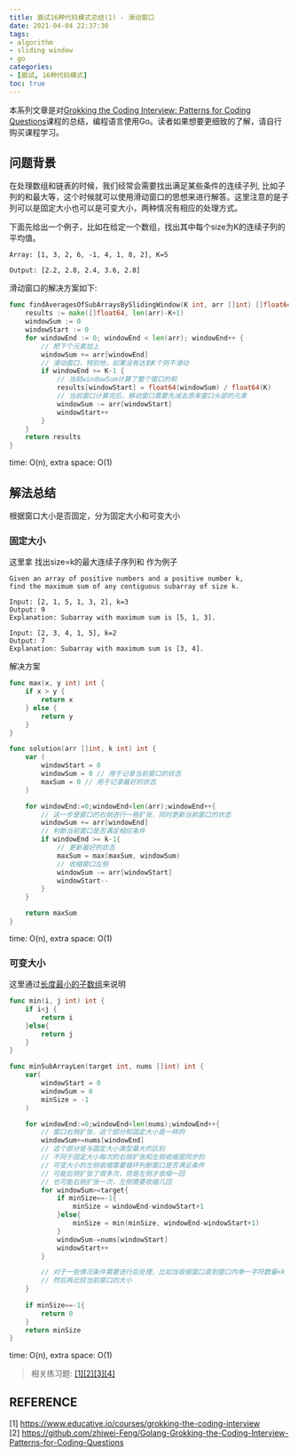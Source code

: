 ```yaml
---
title: 面试16种代码模式总结(1) - 滑动窗口
date: 2021-04-04 22:37:30
tags:
- algorithm
- sliding window
- go
categories:
- [面试, 16种代码模式]
toc: true
---
```


本系列文章是对[Grokking the Coding Interview: Patterns for Coding Questions](https://www.educative.io/courses/grokking-the-coding-interview)课程的总结，编程语言使用Go。读者如果想要更细致的了解，请自行购买课程学习。

## 问题背景
在处理数组和链表的时候，我们经常会需要找出满足某些条件的连续子列, 比如子列的和最大等，这个时候就可以使用滑动窗口的思想来进行解答。这里注意的是子列可以是固定大小也可以是可变大小，两种情况有相应的处理方式。

<!-- more -->

下面先给出一个例子，比如在给定一个数组，找出其中每个size为K的连续子列的平均值。  
```text
Array: [1, 3, 2, 6, -1, 4, 1, 8, 2], K=5

Output: [2.2, 2.8, 2.4, 3.6, 2.8]
```

滑动窗口的解决方案如下:
```go
func findAveragesOfSubArraysBySlidingWindow(K int, arr []int) []float64 {
	results := make([]float64, len(arr)-K+1)
	windowSum := 0
	windowStart := 0
	for windowEnd := 0; windowEnd < len(arr); windowEnd++ {
		// 把下个元素加上
		windowSum += arr[windowEnd]
		// 滑动窗口，特别地，如果没有达到K个则不滑动
		if windowEnd >= K-1 {
			// 当前windowSum计算了整个窗口的和
			results[windowStart] = float64(windowSum) / float64(K)
			// 当前窗口计算完后，移动窗口需要先减去原来窗口头部的元素
			windowSum -= arr[windowStart]
			windowStart++
		}
	}
	return results
}
```
time: O(n), extra space: O(1)

## 解法总结
根据窗口大小是否固定，分为固定大小和可变大小

### 固定大小
这里拿 找出size=k的最大连续子序列和 作为例子
```text
Given an array of positive numbers and a positive number k,
find the maximum sum of any contiguous subarray of size k.

Input: [2, 1, 5, 1, 3, 2], k=3
Output: 9
Explanation: Subarray with maximum sum is [5, 1, 3].

Input: [2, 3, 4, 1, 5], k=2
Output: 7
Explanation: Subarray with maximum sum is [3, 4].
```

解决方案
```go
func max(x, y int) int {
	if x > y {
		return x
	} else {
		return y
	}
}

func solution(arr []int, k int) int {
    var (
        windowStart = 0
        windowSum = 0 // 用于记录当前窗口的状态
        maxSum = 0 // 用于记录最好的状态
    )

    for windowEnd:=0;windowEnd<len(arr);windowEnd++{
        // 这一步是窗口的右侧进行一格扩张，同时更新当前窗口的状态
        windowSum += arr[windowEnd]
        // 判断当前窗口是否满足相应条件
        if windowEnd >= k-1{
            // 更新最好的状态
            maxSum = max(maxSum, windowSum)
            // 收缩窗口左侧
            windowSum -= arr[windowStart]
            windowStart--
        }
    }

    return maxSum
}
```
time: O(n), extra space: O(1)  

### 可变大小
这里通过[长度最小的子数组](https://leetcode-cn.com/problems/minimum-size-subarray-sum/)来说明

```go
func min(i, j int) int {
    if i<j {
        return i
    }else{
        return j
    }
}

func minSubArrayLen(target int, nums []int) int {
    var(
        windowStart = 0
        windowSum = 0
        minSize = -1
    )

    for windowEnd:=0;windowEnd<len(nums);windowEnd++{
        // 窗口右侧扩张，这个部分和固定大小是一样的
        windowSum+=nums[windowEnd]
        // 这个部分是与固定大小类型最大的区别
        // 不同于固定大小每次的右侧扩张和左侧收缩是同步的
        // 可变大小的左侧收缩需要循环判断窗口是否满足条件
        // 可能右侧扩张了很多次，但是左侧才收缩一回
        // 也可能右侧扩张一次，左侧需要收缩几回
        for windowSum>=target{
            if minSize==-1{
                minSize = windowEnd-windowStart+1
            }else{
                minSize = min(minSize, windowEnd-windowStart+1)
            } 
            windowSum-=nums[windowStart]
            windowStart++
        }

        // 对于一些情况条件需要进行后处理，比如当收缩窗口直到窗口内单一字符数量<k
        // 然后再比较当前窗口的大小
    }
    
    if minSize==-1{
        return 0
    }
    return minSize
}
```
time: O(n), extra space: O(1)  

> 相关练习题: [[1]](https://leetcode-cn.com/problems/minimum-size-subarray-sum/)[[2]](https://leetcode-cn.com/problems/longest-substring-with-at-most-k-distinct-characters/)[[3]](https://leetcode-cn.com/problems/fruit-into-baskets/)[[4]](https://leetcode-cn.com/problems/longest-substring-without-repeating-characters/)

## REFERENCE
[1] https://www.educative.io/courses/grokking-the-coding-interview  
[2] https://github.com/zhiwei-Feng/Golang-Grokking-the-Coding-Interview-Patterns-for-Coding-Questions






